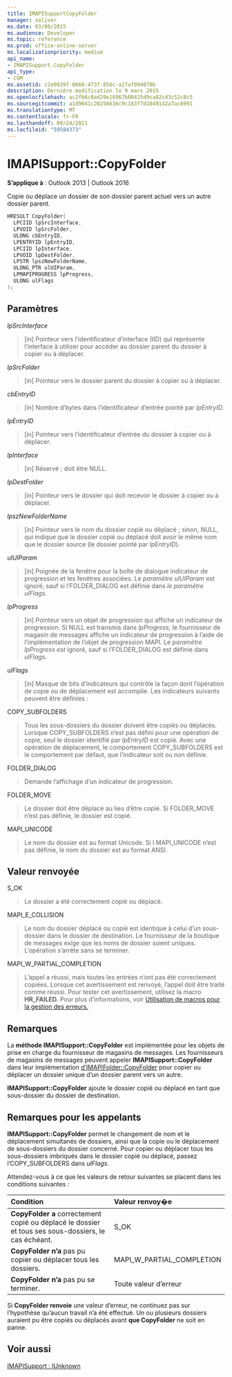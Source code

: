 ```yaml
---
title: IMAPISupportCopyFolder
manager: soliver
ms.date: 03/09/2015
ms.audience: Developer
ms.topic: reference
ms.prod: office-online-server
ms.localizationpriority: medium
api_name:
- IMAPISupport.CopyFolder
api_type:
- COM
ms.assetid: c2e0939f-0668-473f-856c-a27af094070b
description: Dernière modification le 9 mars 2015
ms.openlocfilehash: ac2fb6c0ad29e16967b00425d9ca82cd3c52c8c5
ms.sourcegitcommit: a1d9041c20256616c9c183f7d1049142a7ac6991
ms.translationtype: MT
ms.contentlocale: fr-FR
ms.lasthandoff: 09/24/2021
ms.locfileid: "59584373"
---
```

# <a name="imapisupportcopyfolder"></a>IMAPISupport::CopyFolder

  
  
**S’applique à** : Outlook 2013 | Outlook 2016 
  
Copie ou déplace un dossier de son dossier parent actuel vers un autre dossier parent.
  
```cpp
HRESULT CopyFolder(
  LPCIID lpSrcInterface,
  LPVOID lpSrcFolder,
  ULONG cbEntryID,
  LPENTRYID lpEntryID,
  LPCIID lpInterface,
  LPVOID lpDestFolder,
  LPSTR lpszNewFolderName,
  ULONG_PTR ulUIParam,
  LPMAPIPROGRESS lpProgress,
  ULONG ulFlags
);
```

## <a name="parameters"></a>Paramètres

 _lpSrcInterface_
  
> [in] Pointeur vers l’identificateur d’interface (IID) qui représente l’interface à utiliser pour accéder au dossier parent du dossier à copier ou à déplacer.
    
 _lpSrcFolder_
  
> [in] Pointeur vers le dossier parent du dossier à copier ou à déplacer. 
    
 _cbEntryID_
  
> [in] Nombre d’bytes dans l’identificateur d’entrée pointé par  _lpEntryID_.
    
 _lpEntryID_
  
> [in] Pointeur vers l’identificateur d’entrée du dossier à copier ou à déplacer. 
    
 _lpInterface_
  
> [in] Réservé ; doit être NULL.
    
 _lpDestFolder_
  
> [in] Pointeur vers le dossier qui doit recevoir le dossier à copier ou à déplacer.
    
 _lpszNewFolderName_
  
> [in] Pointeur vers le nom du dossier copié ou déplacé ; sinon, NULL, qui indique que le dossier copié ou déplacé doit avoir le même nom que le dossier source (le dossier pointé par  _lpEntryID_).
    
 _ulUIParam_
  
> [in] Poignée de la fenêtre pour la boîte de dialogue indicateur de progression et les fenêtres associées. Le _paramètre ulUIParam_ est ignoré, sauf si l’FOLDER_DIALOG est définie dans _le paramètre ulFlags._ 
    
 _lpProgress_
  
> [in] Pointeur vers un objet de progression qui affiche un indicateur de progression. Si NULL est transmis dans  _lpProgress,_ le fournisseur de magasin de messages affiche un indicateur de progression à l’aide de l’implémentation de l’objet de progression MAPI. Le  _paramètre lpProgress est_ ignoré, sauf si l’FOLDER_DIALOG est définie dans  _ulFlags_.
    
 _ulFlags_
  
> [in] Masque de bits d’indicateurs qui contrôle la façon dont l’opération de copie ou de déplacement est accomplie. Les indicateurs suivants peuvent être définies :
    
COPY_SUBFOLDERS 
  
> Tous les sous-dossiers du dossier doivent être copiés ou déplacés. Lorsque COPY_SUBFOLDERS n’est pas défini pour une opération de copie, seul le dossier identifié par  _lpEntryID_ est copié. Avec une opération de déplacement, le comportement COPY_SUBFOLDERS est le comportement par défaut, que l’indicateur soit ou non définie. 
    
FOLDER_DIALOG 
  
> Demande l’affichage d’un indicateur de progression.
    
FOLDER_MOVE 
  
> Le dossier doit être déplacé au lieu d’être copié. Si FOLDER_MOVE n’est pas définie, le dossier est copié.
    
MAPI_UNICODE 
  
> Le nom du dossier est au format Unicode. Si l MAPI_UNICODE n’est pas définie, le nom du dossier est au format ANSI.
    
## <a name="return-value"></a>Valeur renvoyée

S_OK 
  
> Le dossier a été correctement copié ou déplacé.
    
MAPI_E_COLLISION 
  
> Le nom du dossier déplacé ou copié est identique à celui d’un sous-dossier dans le dossier de destination. Le fournisseur de la boutique de messages exige que les noms de dossier soient uniques. L’opération s’arrête sans se terminer.
    
MAPI_W_PARTIAL_COMPLETION 
  
> L’appel a réussi, mais toutes les entrées n’ont pas été correctement copiées. Lorsque cet avertissement est renvoyé, l’appel doit être traité comme réussi. Pour tester cet avertissement, utilisez la macro **HR_FAILED.** Pour plus d’informations, voir [Utilisation de macros pour la gestion des erreurs.](using-macros-for-error-handling.md)
    
## <a name="remarks"></a>Remarques

La **méthode IMAPISupport::CopyFolder** est implémentée pour les objets de prise en charge du fournisseur de magasins de messages. Les fournisseurs de magasins de messages peuvent appeler **IMAPISupport::CopyFolder** dans leur implémentation [d’IMAPIFolder::CopyFolder](imapifolder-copyfolder.md) pour copier ou déplacer un dossier unique d’un dossier parent vers un autre. 
  
 **IMAPISupport::CopyFolder** ajoute le dossier copié ou déplacé en tant que sous-dossier du dossier de destination. 
  
## <a name="notes-to-callers"></a>Remarques pour les appelants

 **IMAPISupport::CopyFolder** permet le changement de nom et le déplacement simultanés de dossiers, ainsi que la copie ou le déplacement de sous-dossiers du dossier concerné. Pour copier ou déplacer tous les sous-dossiers imbriqués dans le dossier copié ou déplacé, passez l’COPY_SUBFOLDERS dans  _ulFlags_. 
  
Attendez-vous à ce que les valeurs de retour suivantes se placent dans les conditions suivantes :
  
|**Condition**|**Valeur renvoy�e**|
|:-----|:-----|
|**CopyFolder a** correctement copié ou déplacé le dossier et tous ses sous-dossiers, le cas échéant.  <br/> |S_OK  <br/> |
|**CopyFolder n’a** pas pu copier ou déplacer tous les dossiers.  <br/> |MAPI_W_PARTIAL_COMPLETION  <br/> |
|**CopyFolder n’a** pas pu se terminer.  <br/> |Toute valeur d’erreur  <br/> |
   
Si **CopyFolder renvoie** une valeur d’erreur, ne continuez pas sur l’hypothèse qu’aucun travail n’a été effectué. Un ou plusieurs dossiers auraient pu être copiés ou déplacés avant **que CopyFolder** ne soit en panne. 
  
## <a name="see-also"></a>Voir aussi



[IMAPISupport : IUnknown](imapisupportiunknown.md)

